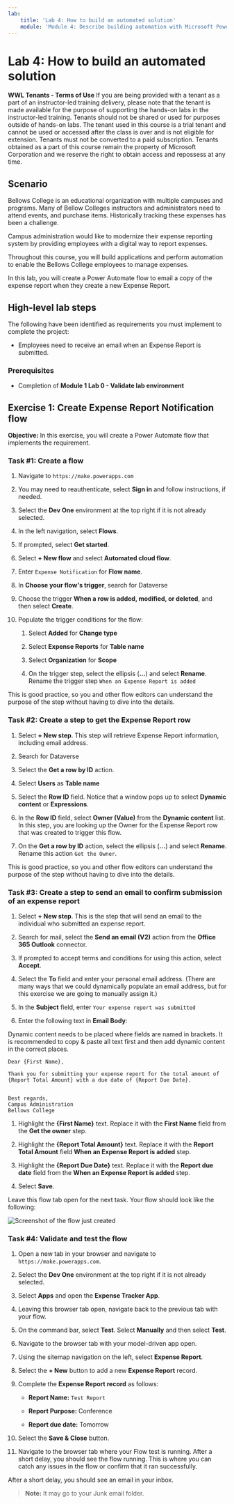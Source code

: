 ```yaml
---
lab:
    title: 'Lab 4: How to build an automated solution'
    module: 'Module 4: Describe building automation with Microsoft Power Automate'
---
```


# Lab 4: How to build an automated solution

**WWL Tenants - Terms of Use**
If you are being provided with a tenant as a part of an instructor-led training delivery, please note that the tenant is made available for the purpose of supporting the hands-on labs in the instructor-led training. 
Tenants should not be shared or used for purposes outside of hands-on labs. The tenant used in this course is a trial tenant and cannot be used or accessed after the class is over and is not eligible for extension. 
Tenants must not be converted to a paid subscription. Tenants obtained as a part of this course remain the property of Microsoft Corporation and we reserve the right to obtain access and repossess at any time. 

## Scenario

Bellows College is an educational organization with multiple campuses and programs. Many of Bellow Colleges instructors and administrators need to attend events, and purchase items. Historically tracking these expenses has been a challenge. 

Campus administration would like to modernize their expense reporting system by providing employees with a digital way to report expenses. 

Throughout this course, you will build applications and perform automation to enable the Bellows College employees to manage expenses. 

In this lab, you will create a Power Automate flow to email a copy of the expense report when they create a new Expense Report.

## High-level lab steps

The following have been identified as requirements you must implement to complete the project:

- Employees need to receive an email when an Expense Report is submitted. 

### Prerequisites

- Completion of **Module 1 Lab 0 - Validate lab environment**

## Exercise 1: Create Expense Report Notification flow

**Objective:** In this exercise, you will create a Power Automate flow that implements the requirement. 

### Task #1: Create a flow

1. Navigate to `https://make.powerapps.com`

1. You may need to reauthenticate, select **Sign in** and follow instructions, if needed.

1. Select the **Dev One** environment at the top right if it is not already selected.

1. In the left navigation, select **Flows**.

1. If prompted, select **Get started**.

1. Select **+ New flow** and select **Automated cloud flow**.

1. Enter `Expense Notification` for **Flow name**.

1. In **Choose your flow's trigger**, search for Dataverse

1. Choose the trigger **When a row is added, modified, or deleted**, and then select **Create**.

1. Populate the trigger conditions for the flow:

    1. Select **Added** for **Change type**
    
    1. Select **Expense Reports** for **Table name**

    1. Select **Organization** for **Scope**

    1. On the trigger step, select the ellipsis (**...**) and select **Rename**. Rename the trigger step `When an Expense Report is added` 

This is good practice, so you and other flow editors can understand the purpose of the step without having to dive into the details.

### Task #2: Create a step to get the Expense Report row

1. Select **+ New step**. This step will retrieve Expense Report information, including email address.

1. Search for Dataverse

1. Select the **Get a row by ID** action.

1. Select **Users** as **Table name**

1. Select the **Row ID** field. Notice that a window pops up to select **Dynamic content** or **Expressions**.

1. In the **Row ID** field, select **Owner (Value)** from the **Dynamic content** list. In this step, you are looking up the Owner for the Expense Report row that was created to trigger this flow. 

1. On the **Get a row by ID** action, select the ellipsis (**...**) and select **Rename**. Rename this action `Get the Owner`.

This is good practice, so you and other flow editors can understand the purpose of the step without having to dive into the details.

### Task #3: Create a step to send an email to confirm submission of an expense report

1. Select **+ New step**. This is the step that will send an email to the individual who submitted an expense report.

1. Search for mail, select the **Send an email (V2)** action from the **Office 365 Outlook** connector.

1. If prompted to accept terms and conditions for using this action, select **Accept**.

1. Select the **To** field and enter your personal email address. (There are many ways that we could dynamically populate an email address, but for this exercise we are going to manually assign it.)  

1. In the **Subject** field, enter `Your expense report was submitted`

1. Enter the following text in **Email Body**:

Dynamic content needs to be placed where fields are named in brackets. It is recommended to copy & paste all text first and then add dynamic content in the correct places.

    Dear {First Name},
    
    Thank you for submitting your expense report for the total amount of {Report Total Amount} with a due date of {Report Due Date}.
    
     
    Best regards,
    Campus Administration
    Bellows College

1. Highlight the **{First Name}** text. Replace it with the **First Name** field from the **Get the owner** step.

1. Highlight the **{Report Total Amount}** text. Replace it with the **Report Total Amount** field **When an Expense Report is added** step.

1. Highlight the **{Report Due Date}** text. Replace it with the **Report due date** field from the **When an Expense Report is added** step.

1. Select **Save**.

Leave this flow tab open for the next task. Your flow should look like the following:

![Screenshot of the flow just created](media/lab-4-create-an-automated-solution-01.png)

### Task #4: Validate and test the flow

1. Open a new tab in your browser and navigate to `https://make.powerapps.com`.

1. Select the **Dev One** environment at the top right if it is not already selected.

1. Select **Apps** and open the **Expense Tracker App**.

1. Leaving this browser tab open, navigate back to the previous tab with your flow.

1. On the command bar, select **Test**. Select **Manually** and then select **Test**.

1. Navigate to the browser tab with your model-driven app open.

1. Using the sitemap navigation on the left, select **Expense Report**.

1. Select the **+ New** button to add a new **Expense Report** record.

1. Complete the **Expense Report record** as follows:

	- **Report Name:** `Test Report`

    - **Report Purpose:** Conference

	- **Report due date:** Tomorrow

1. Select the **Save &amp; Close** button.

1. Navigate to the browser tab where your Flow test is running. After a short delay, you should see the flow running. This is where you can catch any issues in the flow or confirm that it ran successfully.

After a short delay, you should see an email in your inbox. 

>**Note:** It may go to your Junk email folder.
